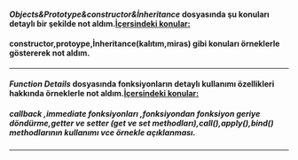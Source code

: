 #### <i>Objects&Prototype&constructor&İnheritance</i> dosyasında şu konuları detaylı bir şekilde not aldım.<u>İçersindeki konular:</u>
#### <b>constructor,protoype,İnheritance(kalıtım,miras) gibi konuları örneklerle göstererek not aldım.</b>


*********
#### <i>Function Details</i> dosyasında fonksiyonların detaylı kullanımı özellikleri hakkında örneklerle not aldım.<u>İçersindeki konular:</u>

##### <b>callback ,immediate fonksiyonları ,fonksiyondan fonksiyon geriye döndürme,getter ve setter (get ve set methodları),call(),apply(),bind() methodlarının kullanımı vce örnekle açıklanması.</b>

*********
